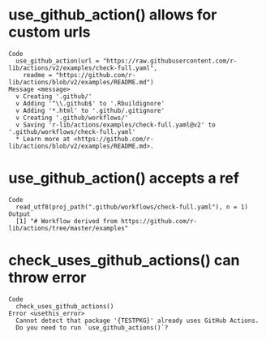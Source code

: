 # use_github_action() allows for custom urls

    Code
      use_github_action(url = "https://raw.githubusercontent.com/r-lib/actions/v2/examples/check-full.yaml",
        readme = "https://github.com/r-lib/actions/blob/v2/examples/README.md")
    Message <message>
      v Creating '.github/'
      v Adding '^\\.github$' to '.Rbuildignore'
      v Adding '*.html' to '.github/.gitignore'
      v Creating '.github/workflows/'
      v Saving 'r-lib/actions/examples/check-full.yaml@v2' to '.github/workflows/check-full.yaml'
      * Learn more at <https://github.com/r-lib/actions/blob/v2/examples/README.md>.

# use_github_action() accepts a ref

    Code
      read_utf8(proj_path(".github/workflows/check-full.yaml"), n = 1)
    Output
      [1] "# Workflow derived from https://github.com/r-lib/actions/tree/master/examples"

# check_uses_github_actions() can throw error

    Code
      check_uses_github_actions()
    Error <usethis_error>
      Cannot detect that package '{TESTPKG}' already uses GitHub Actions.
      Do you need to run `use_github_actions()`?

